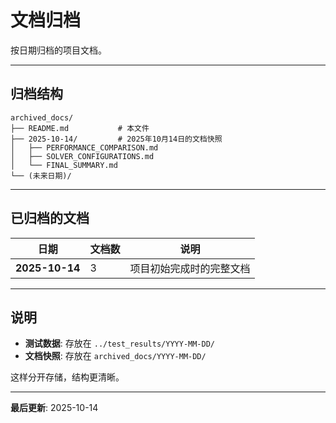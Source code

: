 # 文档归档

按日期归档的项目文档。

---

## 归档结构

```
archived_docs/
├── README.md           # 本文件
├── 2025-10-14/         # 2025年10月14日的文档快照
│   ├── PERFORMANCE_COMPARISON.md
│   ├── SOLVER_CONFIGURATIONS.md
│   └── FINAL_SUMMARY.md
└── (未来日期)/
```

---

## 已归档的文档

| 日期 | 文档数 | 说明 |
|------|--------|------|
| **2025-10-14** | 3 | 项目初始完成时的完整文档 |

---

## 说明

- **测试数据**: 存放在 `../test_results/YYYY-MM-DD/`
- **文档快照**: 存放在 `archived_docs/YYYY-MM-DD/`

这样分开存储，结构更清晰。

---

**最后更新**: 2025-10-14

